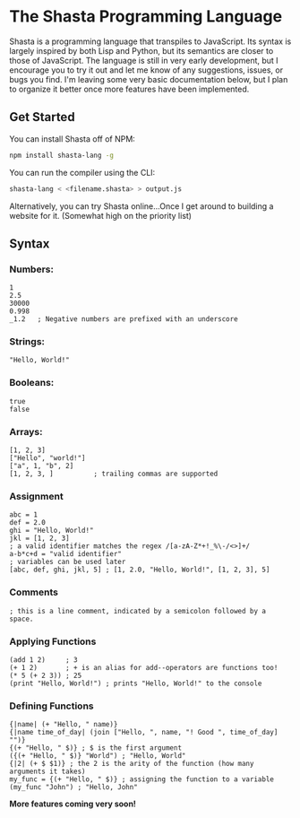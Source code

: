 # The Shasta Programming Language

Shasta is a programming language that transpiles to JavaScript. Its syntax is largely inspired by both Lisp and Python, but its semantics are closer to those of JavaScript. The language is still in very early development, but I encourage you to try it out and let me know of any suggestions, issues, or bugs you find. I'm leaving some very basic documentation below, but I plan to organize it better once more features have been implemented.

## Get Started

You can install Shasta off of NPM:

```bash
npm install shasta-lang -g
```

You can run the compiler using the CLI:

```bash
shasta-lang < <filename.shasta> > output.js
```

Alternatively, you can try Shasta online...Once I get around to building a website for it. (Somewhat high on the priority list)

## Syntax

### Numbers:

```
1
2.5
30000
0.998
_1.2   ; Negative numbers are prefixed with an underscore
```

### Strings:

```
"Hello, World!"
```

### Booleans:

```
true
false
```

### Arrays:

```
[1, 2, 3]
["Hello", "world!"]
["a", 1, "b", 2]
[1, 2, 3, ]          ; trailing commas are supported
```

### Assignment

```
abc = 1
def = 2.0
ghi = "Hello, World!"
jkl = [1, 2, 3]
; a valid identifier matches the regex /[a-zA-Z*+!_%\-/<>]+/
a-b*c+d = "valid identifier"
; variables can be used later
[abc, def, ghi, jkl, 5] ; [1, 2.0, "Hello, World!", [1, 2, 3], 5]
```

### Comments

```
; this is a line comment, indicated by a semicolon followed by a space.
```

### Applying Functions

```
(add 1 2)     ; 3
(+ 1 2)       ; + is an alias for add--operators are functions too!
(* 5 (+ 2 3)) ; 25
(print "Hello, World!") ; prints "Hello, World!" to the console
```

### Defining Functions

```
{|name| (+ "Hello, " name)}
{|name time_of_day| (join ["Hello, ", name, "! Good ", time_of_day] "")}
{(+ "Hello, " $)} ; $ is the first argument
({(+ "Hello, " $)} "World") ; "Hello, World"
{|2| (+ $ $1)} ; the 2 is the arity of the function (how many arguments it takes)
my_func = {(+ "Hello, " $)} ; assigning the function to a variable
(my_func "John") ; "Hello, John"
```

**More features coming very soon!**
